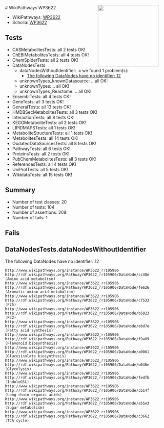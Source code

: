 <img style="float: right; width: 200px" src="https://upload.wikimedia.org/wikipedia/commons/thumb/8/83/Wplogo_with_text_500.png/640px-Wplogo_with_text_500.png" />
# WikiPathways WP3622

* WikiPathways: [WP3622](https://new.wikipathways.org/pathways/WP3622)
* Scholia: [WP3622](https://scholia.toolforge.org/wikipathways/WP3622)
## Tests
* CASMetabolitesTests: all 2 tests OK!
* ChEBIMetabolitesTests: all 4 tests OK!
* ChemSpiderTests: all 2 tests OK!
* DataNodesTests
    * dataNodesWithoutIdentifier: .x we found 1 problem(s):
        * [The following DataNodes have no identifier: 12](#8792c492)
    * unknownTypes_knownDatasource: .. all OK!
    * unknownTypes: .. all OK!
    * unknownTypes_Reactome: .. all OK!
* EnsemblTests: all 4 tests OK!
* GeneTests: all 3 tests OK!
* GeneralTests: all 13 tests OK!
* HMDBSecMetabolitesTests: all 3 tests OK!
* InteractionTests: all 8 tests OK!
* KEGGMetaboliteTests: all 2 tests OK!
* LIPIDMAPSTests: all 1 tests OK!
* MetaboliteStructureTests: all 1 tests OK!
* MetabolitesTests: all 14 tests OK!
* OudatedDataSourcesTests: all 8 tests OK!
* PathwayTests: all 6 tests OK!
* ProteinsTests: all 2 tests OK!
* PubChemMetabolitesTests: all 3 tests OK!
* ReferencesTests: all 4 tests OK!
* UniProtTests: all 5 tests OK!
* WikidataTests: all 15 tests OK!


## Summary

* Number of test classes: 20
* Number of tests: 104
* Number of assertions: 208
* Number of fails: 1

## Fails

<a name="8792c492" />

## DataNodesTests.dataNodesWithoutIdentifier

The following DataNodes have no identifier: 12
```
http://www.wikipathways.org/instance/WP3622_rr105906 http://rdf.wikipathways.org/Pathway/WP3622_rr105906/DataNode/cc48e (Amino acid metabolism)
http://www.wikipathways.org/instance/WP3622_rr105906 http://rdf.wikipathways.org/Pathway/WP3622_rr105906/DataNode/fe626 (Aromatic amino acid metabolism)
http://www.wikipathways.org/instance/WP3622_rr105906 http://rdf.wikipathways.org/Pathway/WP3622_rr105906/DataNode/c7532 (F25)
http://www.wikipathways.org/instance/WP3622_rr105906 http://rdf.wikipathways.org/Pathway/WP3622_rr105906/DataNode/b5923 (F32)
http://www.wikipathways.org/instance/WP3622_rr105906 http://rdf.wikipathways.org/Pathway/WP3622_rr105906/DataNode/ebd7e (Fatty acid synthesis)
http://www.wikipathways.org/instance/WP3622_rr105906 http://rdf.wikipathways.org/Pathway/WP3622_rr105906/DataNode/f9a89 (Flavonoid biosynthesis)
http://www.wikipathways.org/instance/WP3622_rr105906 http://rdf.wikipathways.org/Pathway/WP3622_rr105906/DataNode/a0061 (Glucosinolate biosynthesis)
http://www.wikipathways.org/instance/WP3622_rr105906 http://rdf.wikipathways.org/Pathway/WP3622_rr105906/DataNode/b046e (Glycolysis)
http://www.wikipathways.org/instance/WP3622_rr105906 http://rdf.wikipathways.org/Pathway/WP3622_rr105906/DataNode/fedfb (IndoleGSL)
http://www.wikipathways.org/instance/WP3622_rr105906 http://rdf.wikipathways.org/Pathway/WP3622_rr105906/DataNode/cb14f (Long chain organic acids)
http://www.wikipathways.org/instance/WP3622_rr105906 http://rdf.wikipathways.org/Pathway/WP3622_rr105906/DataNode/a55e3 (Sugar metabolism)
http://www.wikipathways.org/instance/WP3622_rr105906 http://rdf.wikipathways.org/Pathway/WP3622_rr105906/DataNode/c3662 (TCA cycle)
```

